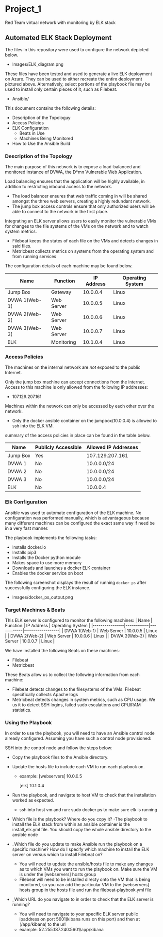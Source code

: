# Project_1
Red Team virtual network with monitoring by ELK stack
## Automated ELK Stack Deployment

The files in this repository were used to configure the network depicted below. 

- Images/ELK_diagram.png

These files have been tested and used to generate a live ELK deployment on Azure. They can be used to either recreate the entire deployment pictured above. Alternatively, select portions of the playbook file may be used to install only certain pieces of it, such as Filebeat.

  - Ansible/

This document contains the following details:
- Description of the Topologuy
- Access Policies
- ELK Configuration
  - Beats in Use
  - Machines Being Monitored
- How to Use the Ansible Build


### Description of the Topology

The main purpose of this network is to expose a load-balanced and monitored instance of DVWA, the D*mn Vulnerable Web Application.

Load balancing ensures that the application will be highly available, in addition to restricting inbound access to the network.
- The load balancer ensures that web traffic coming in will be shared amongst the three web servers, creating a highly redundant network. 
- The jump box access controls ensure that only authorized users will be able to connect to the network in the first place. 

Integrating an ELK server allows users to easily monitor the vulnerable VMs for changes to the file systems of the VMs on the network and to watch system metrics.
- Filebeat keeps the states of each file on the VMs and detects changes in said files.
- Metricbeat collects metrics on systems from the operating system and from running services

The configuration details of each machine may be found below.

| Name           | Function   | IP Address | Operating System |
|----------------|------------|------------|------------------|
| Jump Box       | Gateway    | 10.0.0.4   | Linux            |
| DVWA 1(Web-1)  | Web Server | 10.0.0.5   | Linux            |
| DVWA 2(Web-2)  | Web Server | 10.0.0.6   | Linux            |
| DVWA 3(Web-3)  | Web Server | 10.0.0.7   | Linux            |
| ELK            | Monitoring | 10.1.0.4   | Linux            |

### Access Policies

The machines on the internal network are _not_ exposed to the public Internet. 

Only the jump box machine can accept connections from the Internet. Access to this machine is only allowed from the following IP addresses:
- 107.129.207.161

Machines within the network can only be accessed by each other over the network. 
- Only the docker ansible container on the jumpbox(10.0.0.4) is allowed to ssh into the ELK VM. 

summary of the access policies in place can be found in the table below.

| Name     | Publicly Accessible | Allowed IP Addresses |
|----------|---------------------|----------------------|
| Jump Box | Yes                 | 107.129.207.161      |
| DVWA 1   | No                  | 10.0.0.0/24          |
| DVWA 2   | No                  | 10.0.0.0/24          |
| DVWA 3   | No                  | 10.0.0.0/24          |
| ELK      | No                  | 10.0.0.4             |

### Elk Configuration

Ansible was used to automate configuration of the ELK machine. No configuration was performed manually, which is advantageous because many different machines can be configured the exact same way if need be in a very fast manner. 

The playbook implements the following tasks:
- Installs docker.io
- Installs pip3
- Installs the Docker python module
- Makes space to use more memory
- Downloads and launches a docker ELK container
- Enables the docker service on boot

The following screenshot displays the result of running `docker ps` after successfully configuring the ELK instance.
- Images/docker_ps_output.png

### Target Machines & Beats
This ELK server is configured to monitor the following machines:
| Name           | Function   | IP Address | Operating System |
|----------------|------------|------------|------------------|
| DVWA 1(Web-1)  | Web Server | 10.0.0.5   | Linux            |
| DVWA 2(Web-2)  | Web Server | 10.0.0.6   | Linux            |
| DVWA 3(Web-3)  | Web Server | 10.0.0.7   | Linux            |


We have installed the following Beats on these machines:
- Filebeat
- Metricbeat

These Beats allow us to collect the following information from each machine:
- Filebeat detects changes to the filesystems of the VMs. Filebeat specifically collects Apache logs
- Metricbeat detects changes in system metrics, such as CPU usage. We us it to detect SSH logins, failed sudo escalations and CPU/RAM statistics. 

### Using the Playbook
In order to use the playbook, you will need to have an Ansible control node already configured. Assuming you have such a control node provisioned: 

SSH into the control node and follow the steps below:
- Copy the playbook files to the Ansible directory.
- Update the hosts file to include each VM to run each playbook on.
  - example: 
    [webservers]
     10.0.0.5

    [elk]
     10.1.0.4

- Run the playbook, and navigate to host VM to check that the installation worked as expected.
  - ssh into host vm and run: sudo docker ps to make sure elk is running

- Which file is the playbook? Where do you copy it? 
  -The playbook to install the ELK stack from within an ansible container is the install_elk.yml file. You should copy the whole ansible directory to the ansible node

- _Which file do you update to make Ansible run the playbook on a specific machine? How do I specify which machine to install the ELK server on versus which to install Filebeat on? 
  - You will need to update the ansible/hosts file to make any changes as to which VMs you want to run the playbook on. Make sure the VM is under the [webservers] hosts group 
  - Filebeat will need to be installed directy onto the VM that is being monitored, so you can add the particular VM to the [webservers] hosts group in the hosts file and run the filebeat-playbook.yml file

- _Which URL do you navigate to in order to check that the ELK server is running?
  - You will need to navigate to your specific ELK server public ipaddress on port 5601(kibana runs on this port) and then at (/app/kibana) to the url
  - example: 52.255.187.240:5601/app/kibana
